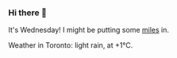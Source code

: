 ### Hi there :wave:

It's Wednesday! I might be putting some [miles](https://www.strava.com/athletes/889963) in.

Weather in Toronto: light rain, at +1°C.
